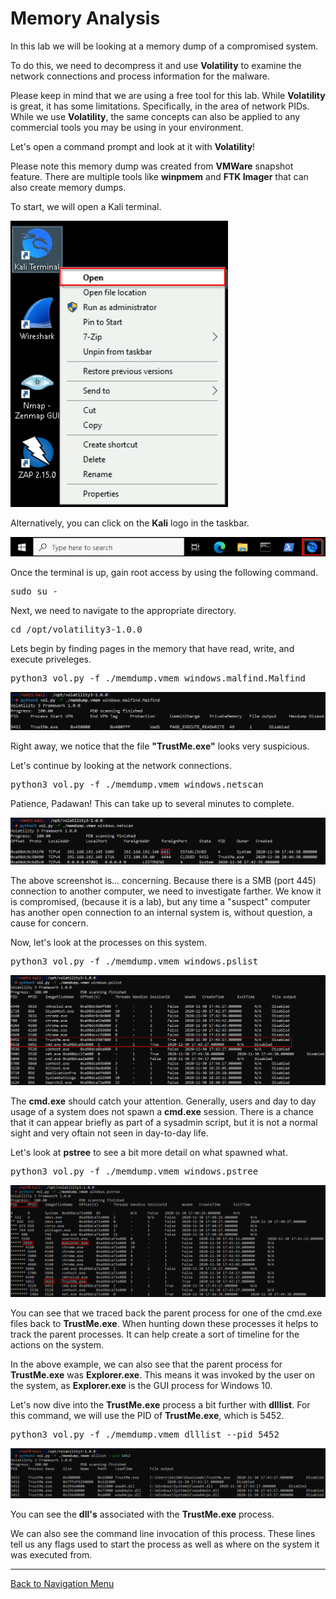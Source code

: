 
# Memory Analysis

In this lab we will be looking at a memory dump of a compromised system.  

To do this, we need to decompress it and use **Volatility** to examine the network connections and process information for the malware.  

Please keep in mind that we are using a free tool for this lab.  While **Volatility** is great, it has some limitations.  Specifically, in the area of network PIDs.  While we use **Volatility**, the same concepts can also be applied to any commercial tools you may be using in your environment.

 Let's open a command prompt and look at it with **Volatility**!

Please note this memory dump was created from **VMWare** snapshot feature. There are multiple tools like **winpmem** and **FTK Imager** that can also create memory dumps.

To start, we will open a Kali terminal. 

![](attachments/OpeningKaliInstance.png)

Alternatively, you can click on the **Kali** logo in the taskbar.

![](attachments/TaskbarKaliIcon.png)

Once the terminal is up, gain root access by using the following command.

<pre>sudo su - </pre>

Next, we need to navigate to the appropriate directory. 

<pre>cd /opt/volatility3-1.0.0</pre>

Lets begin by finding pages in the memory that have read, write, and execute priveleges.

<pre>python3 vol.py -f ./memdump.vmem windows.malfind.Malfind</pre>

![](attachments/MemAnalysis_Malfind.png)

Right away, we notice that the file **"TrustMe.exe"** looks very suspicious.

Let's continue by looking at the network connections.

<pre>python3 vol.py -f ./memdump.vmem windows.netscan</pre>

Patience, Padawan! This can take up to several minutes to complete.

![](attachments/MemAnalysis_Netscan.png)

The above screenshot is... concerning. Because there is a SMB (port 445) connection to another computer, we need to investigate farther.  We know it is compromised, (because it is a lab), but any time a "suspect" computer has another open connection to an internal system is, without question, a cause for concern.

Now, let's look at the processes on this system.

<pre>python3 vol.py -f ./memdump.vmem windows.pslist</pre>

![](attachments/MemAnalysis_plist.png)

The **cmd.exe** should catch your attention. Generally, users and day to day usage of a system does not spawn a **cmd.exe** session. There is a chance that it can appear briefly as part of a sysadmin script, but it is not a normal sight and very oftain not seen in day-to-day life.  

Let's look at **pstree** to see a bit more detail on what spawned what.

<pre>python3 vol.py -f ./memdump.vmem windows.pstree</pre>

![](attachments/MemAnalysis_pstree.png)

You can see that we traced back the parent process for one of the cmd.exe files back to **TrustMe.exe**. When hunting down these processes it helps to track the parent processes. It can help create a sort of timeline for the actions on the system.

In the above example, we can also see that the parent process for **TrustMe.exe** was **Explorer.exe**. This means it was invoked by the user on the system, as **Explorer.exe** is the GUI process for Windows 10.

Let's now dive into the **TrustMe.exe** process a bit further with **dlllist**. For this command, we will use the PID of **TrustMe.exe**, which is 5452.

<pre>python3 vol.py -f ./memdump.vmem dlllist --pid 5452</pre>

![](attachments/MemAnalysis_dlllist.png)

You can see the **dll's** associated with the **TrustMe.exe** process.

We can also see the command line invocation of this process. These lines tell us any flags used to start the process as well as where on the system it was executed from.  

***

[Back to Navigation Menu](/IntroClassFiles/navigation.md)